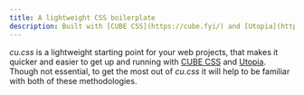 ```yaml
---
title: A lightweight CSS boilerplate
description: Built with [CUBE CSS](https://cube.fyi/) and [Utopia](https://utopia.fyi/) fluid responsive design.
---
```


*cu.css* is a lightweight starting point for your web projects, that makes it quicker and easier to get up and running with [CUBE CSS](https://cube.fyi/) and [Utopia](https://utopia.fyi/). Though not essential, to get the most out of *cu.css* it will help to be familiar with both of these methodologies.
